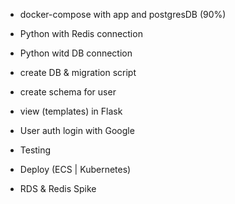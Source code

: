 - docker-compose with app and postgresDB (90%)
- Python with Redis connection
- Python witd DB connection

- create DB & migration script
- create schema for user

- view (templates) in Flask
- User auth login with Google

- Testing
- Deploy (ECS | Kubernetes)

- RDS & Redis Spike
